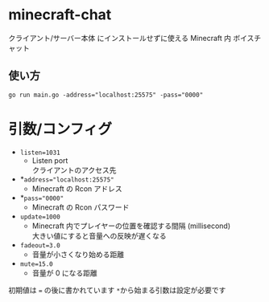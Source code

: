 # minecraft-chat

クライアント/サーバー本体 にインストールせずに使える Minecraft 内 ボイスチャット

## 使い方

`go run main.go -address="localhost:25575" -pass="0000"`

# 引数/コンフィグ

- `listen=1031`
  - Listen port \
    クライアントのアクセス先
- \*`address="localhost:25575"`
  - Minecraft の Rcon アドレス
- \*`pass="0000"`
  - Minecraft の Rcon パスワード
- `update=1000`
  - Minecraft 内でプレイヤーの位置を確認する間隔 (millisecond) \
    大きい値にすると音量への反映が遅くなる
- `fadeout=3.0`
  - 音量が小さくなり始める距離
- `mute=15.0`
  - 音量が 0 になる距離

初期値は `=` の後に書かれています
`*`から始まる引数は設定が必要です